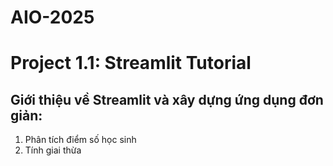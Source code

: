 # AIO-2025
# Project 1.1: Streamlit Tutorial
## Giới thiệu về Streamlit và xây dựng ứng dụng đơn giản:
1. Phân tích điểm số học sinh
2. Tính giai thừa
